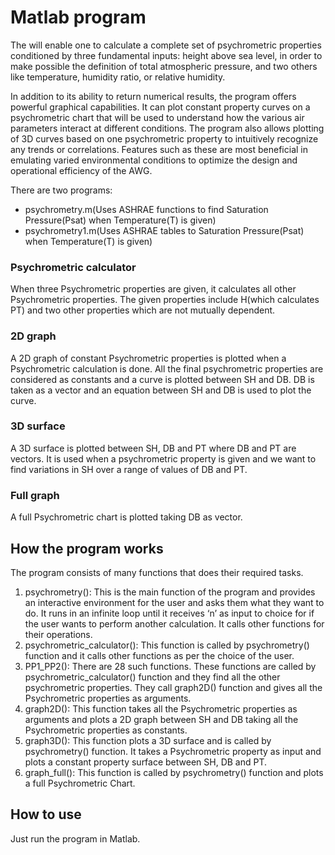 # Matlab program

The  will enable one to calculate a complete set of psychrometric properties conditioned by three fundamental inputs: height above sea level, in order to make possible the definition of total atmospheric pressure, and two others like temperature, humidity ratio, or relative humidity.

In addition to its ability to return numerical results, the program offers powerful graphical capabilities. It can plot constant property curves on a psychrometric chart that will be used to understand how the various air parameters interact at different conditions. The program also allows plotting of 3D curves based on one psychrometric property to intuitively recognize any trends or correlations. Features such as these are most beneficial in emulating varied environmental conditions to optimize the design and operational efficiency of the AWG.

There are two programs:
- psychrometry.m(Uses ASHRAE functions to find Saturation Pressure(Psat) when Temperature(T) is given)
- psychrometry1.m(Uses ASHRAE tables to Saturation Pressure(Psat) when Temperature(T) is given)

### Psychrometric calculator

When three Psychrometric properties are given, it calculates all other Psychrometric properties. The given properties include H(which calculates PT) and two other properties which are not mutually dependent.

### 2D graph

A 2D graph of constant Psychrometric properties is plotted when a Psychrometric calculation is done. All the final psychrometric properties are considered as constants and a curve is plotted between SH and DB.
DB is taken as a vector and an equation between SH and DB is used to plot the curve.

### 3D surface

A 3D surface is plotted between SH, DB and PT where DB and PT are vectors. It is used when a psychrometric property is given and we want to find variations in SH over a range of values of DB and PT.

### Full graph

A full Psychrometric chart is plotted taking DB as vector.

## How the program works

The program consists of many functions that does their required tasks.
1.	psychrometry(): This is the main function of the program and provides an interactive environment for the user and asks them what they want to do. It runs in an infinite loop until it receives ‘n’ as input to choice for if the user wants to perform another calculation. It calls other functions for their operations.
2.	psychrometric_calculator(): This function is called by psychrometry() function and it calls other functions as per the choice of the user.
3.	PP1_PP2(): There are 28 such functions. These functions are called by psychrometric_calculator() function and they find all the other psychrometric properties. They call graph2D() function and gives all the Psychrometric properties as arguments.
4.	graph2D(): This function takes all the Psychrometric properties as arguments and plots a 2D graph between SH and DB taking all the Psychrometric properties as constants.
5.	graph3D(): This function plots a 3D surface and is called by psychrometry() function. It takes a Psychrometric property as input and plots a constant property surface between SH, DB and PT.
6.	 graph_full(): This function is called by psychrometry() function and plots a full Psychrometric Chart.

## How to use

Just run the program in Matlab.